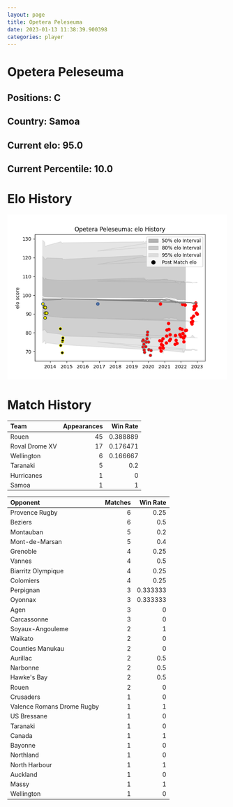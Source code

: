 ```yaml
---  
layout: page  
title: Opetera Peleseuma  
date: 2023-01-13 11:38:39.900398  
categories: player  
---
```

# Opetera Peleseuma

## Positions: C

## Country: Samoa

## Current elo: 95.0

## Current Percentile: 10.0

# Elo History


![elo history](history_OpeteraPeleseuma.png)
# Match History


| Team           |   Appearances |   Win Rate |
|:---------------|--------------:|-----------:|
| Rouen          |            45 |   0.388889 |
| Roval Drome XV |            17 |   0.176471 |
| Wellington     |             6 |   0.166667 |
| Taranaki       |             5 |   0.2      |
| Hurricanes     |             1 |   0        |
| Samoa          |             1 |   1        |

| Opponent                   |   Matches |   Win Rate |
|:---------------------------|----------:|-----------:|
| Provence Rugby             |         6 |   0.25     |
| Beziers                    |         6 |   0.5      |
| Montauban                  |         5 |   0.2      |
| Mont-de-Marsan             |         5 |   0.4      |
| Grenoble                   |         4 |   0.25     |
| Vannes                     |         4 |   0.5      |
| Biarritz Olympique         |         4 |   0.25     |
| Colomiers                  |         4 |   0.25     |
| Perpignan                  |         3 |   0.333333 |
| Oyonnax                    |         3 |   0.333333 |
| Agen                       |         3 |   0        |
| Carcassonne                |         3 |   0        |
| Soyaux-Angouleme           |         2 |   1        |
| Waikato                    |         2 |   0        |
| Counties Manukau           |         2 |   0        |
| Aurillac                   |         2 |   0.5      |
| Narbonne                   |         2 |   0.5      |
| Hawke's Bay                |         2 |   0.5      |
| Rouen                      |         2 |   0        |
| Crusaders                  |         1 |   0        |
| Valence Romans Drome Rugby |         1 |   1        |
| US Bressane                |         1 |   0        |
| Taranaki                   |         1 |   0        |
| Canada                     |         1 |   1        |
| Bayonne                    |         1 |   0        |
| Northland                  |         1 |   0        |
| North Harbour              |         1 |   1        |
| Auckland                   |         1 |   0        |
| Massy                      |         1 |   1        |
| Wellington                 |         1 |   0        |